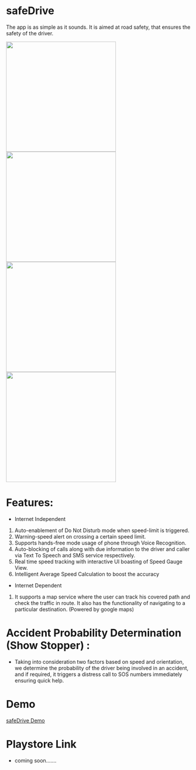 # safeDrive
The app is as simple as it sounds. It is aimed at road safety, that ensures the safety of the driver.

<img src="https://github.com/ag7775/safeDrive/blob/master/Screenshot_2018-04-11-19-22-28-791_com.wkdnotes.root.safedrivescratch.png"  height="300"> <img src="https://github.com/ag7775/safeDrive/blob/master/Screenshot_2018-04-11-19-22-46-323_com.wkdnotes.root.safedrivescratch.png" height="300"> <img src="https://github.com/ag7775/safeDrive/blob/master/Screenshot_2018-04-11-19-22-43-261_com.wkdnotes.root.safedrivescratch.png" height="300"> <img src="https://github.com/ag7775/safeDrive/blob/master/Screenshot_2018-04-11-19-24-07-137_com.wkdnotes.root.safedrivescratch.png" height="300">

 
# Features:
* Internet Independent
1) Auto-enablement of Do Not Disturb mode when speed-limit is triggered.
2) Warning-speed alert on crossing a certain speed limit.
3) Supports hands-free mode usage of phone through Voice Recognition.
4) Auto-blocking of calls along with due information to the driver and caller via Text To Speech and                            SMS service respectively.
5) Real time speed tracking with interactive UI boasting of Speed Gauge View.
6) Intelligent Average Speed Calculation to boost the accuracy
* Internet Dependent
1) It supports a map service where the user can track his covered path and check the traffic in route. It also has the functionality of navigating to a particular destination. (Powered by google maps)
# Accident Probability Determination (Show Stopper) : 
* Taking into consideration two factors based on speed and orientation, we determine the probability of the driver being involved in an accident, and if required, it triggers a distress call to SOS numbers immediately ensuring quick help.
# Demo
[safeDrive Demo](https://github.com/ag7775/safeDrive/blob/master/safe_drive_demo.mp4)
# Playstore Link
* coming soon.......
